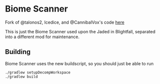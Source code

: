 # Biome Scanner

Fork of @talonos2, Icedice, and @CannibalVox's code [here](https://github.com/CannibalVox/CavesToKingdoms)

This is just the Biome Scanner used upon the Jaded in Blightfall, separated into a different mod for maintenance.

## Building

Biome Scanner uses the new buildscript, so you should just be able to run
```
./gradlew setupDecompWorkspace
./gradlew build
```